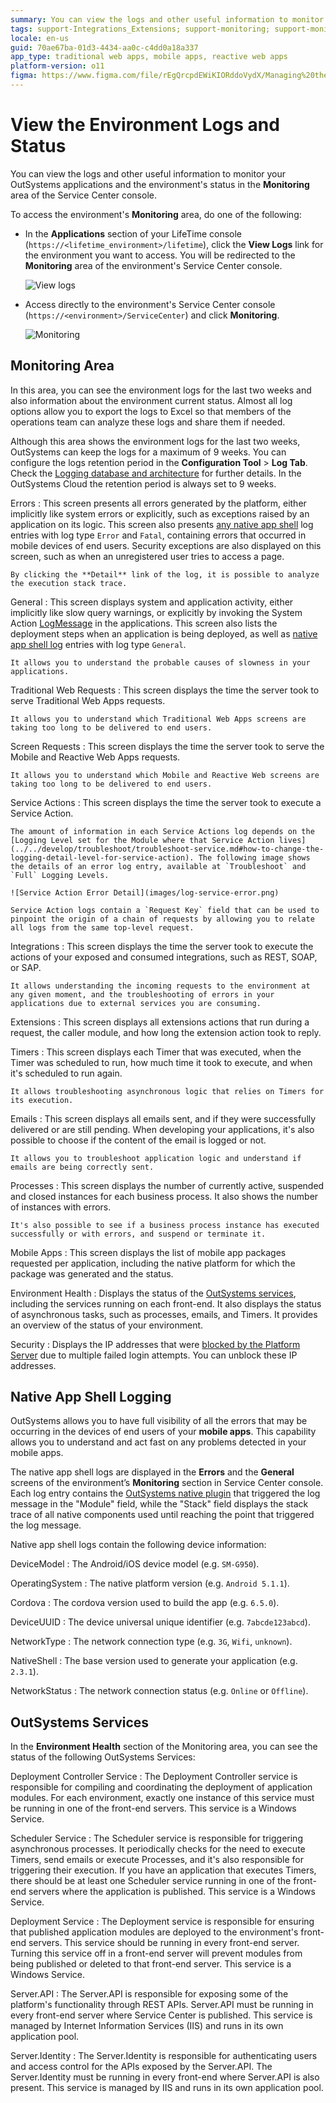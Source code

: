 ```yaml
---
summary: You can view the logs and other useful information to monitor your OutSystems applications and the environment's status in the Monitoring area of the Service Center console.
tags: support-Integrations_Extensions; support-monitoring; support-monitoring-overview
locale: en-us
guid: 70ae67ba-01d3-4434-aa0c-c4dd0a18a337
app_type: traditional web apps, mobile apps, reactive web apps
platform-version: o11
figma: https://www.figma.com/file/rEgQrcpdEWiKIORddoVydX/Managing%20the%20Applications%20Lifecycle?node-id=267:116
---
```


# View the Environment Logs and Status

You can view the logs and other useful information to monitor your OutSystems applications and the environment's status in the **Monitoring** area of the Service Center console.

To access the environment's **Monitoring** area, do one of the following:

* In the **Applications** section of your LifeTime console (`https://<lifetime_environment>/lifetime`), click the **View Logs** link for the environment you want to access. You will be redirected to the **Monitoring** area of the environment's Service Center console.

    ![View logs](images/monitoring-an-environment-1.png?width=500)

* Access directly to the environment's Service Center console (`https://<environment>/ServiceCenter`) and click **Monitoring**.

    ![Monitoring](images/monitoring-an-environment-2.png?width=800)

## Monitoring Area

In this area, you can see the environment logs for the last two weeks and also information about the environment current status. Almost all log options allow you to export the logs to Excel so that members of the operations team can analyze these logs and share them if needed.

Although this area shows the environment logs for the last two weeks, OutSystems can keep the logs for a maximum of 9 weeks. You can configure the logs retention period in the **Configuration Tool** > **Log Tab**. Check the [Logging database and architecture](logging/intro.md) for further details. In the OutSystems Cloud the retention period is always set to 9 weeks.

Errors
:   This screen presents all errors generated by the platform, either implicitly like system errors or explicitly, such as exceptions raised by an application on its logic. This screen also presents [any native app shell](#native-app-shell-logging) log entries with log type `Error` and `Fatal`, containing errors that occurred in mobile devices of end users. Security exceptions are also displayed on this screen, such as when an unregistered user tries to access a page.

    By clicking the **Detail** link of the log, it is possible to analyze the execution stack trace.

General
:   This screen displays system and application activity, either implicitly like slow query warnings, or explicitly by invoking the System Action [LogMessage](../../ref/apis/auto/system-actions.final.md#LogMessage) in the applications. This screen also lists the deployment steps when an application is being deployed, as well as [native app shell log](#native-app-shell-logging) entries with log type `General`.

    It allows you to understand the probable causes of slowness in your applications.

Traditional Web Requests
:   This screen displays the time the server took to serve Traditional Web Apps requests.

    It allows you to understand which Traditional Web Apps screens are taking too long to be delivered to end users.

Screen Requests
:   This screen displays the time the server took to serve the Mobile and Reactive Web Apps requests.

    It allows you to understand which Mobile and Reactive Web screens are taking too long to be delivered to end users.

<a id="service-actions-logs">Service Actions</a>
:   This screen displays the time the server took to execute a Service Action.

    The amount of information in each Service Actions log depends on the [Logging Level set for the Module where that Service Action lives](../../develop/troubleshoot/troubleshoot-service.md#how-to-change-the-logging-detail-level-for-service-action). The following image shows the details of an error log entry, available at `Troubleshoot` and `Full` Logging Levels.

    ![Service Action Error Detail](images/log-service-error.png)

    Service Action logs contain a `Request Key` field that can be used to pinpoint the origin of a chain of requests by allowing you to relate all logs from the same top-level request.

Integrations
:   This screen displays the time the server took to execute the actions of your exposed and consumed integrations, such as REST, SOAP, or SAP.

    It allows understanding the incoming requests to the environment at any given moment, and the troubleshooting of errors in your applications due to external services you are consuming. 

Extensions
:   This screen displays all extensions actions that run during a request, the caller module, and how long the extension action took to reply.

Timers
:   This screen displays each Timer that was executed, when the Timer was scheduled to run, how much time it took to execute, and when it's scheduled to run again.

    It allows troubleshooting asynchronous logic that relies on Timers for its execution.

Emails
:   This screen displays all emails sent, and if they were successfully delivered or are still pending. When developing your applications, it's also possible to choose if the content of the email is logged or not.

    It allows you to troubleshoot application logic and understand if emails are being correctly sent.

Processes
:   This screen displays the number of currently active, suspended and closed instances for each business process. It also shows the number of instances with errors.

    It's also possible to see if a business process instance has executed successfully or with errors, and suspend or terminate it.

Mobile Apps
:   This screen displays the list of mobile app packages requested per application, including the native platform for which the package was generated and the status.


Environment Health
:   Displays the status of the [OutSystems services](#outsystems-services), including the services running on each front-end. It also displays the status of asynchronous tasks, such as processes, emails, and Timers. It provides an overview of the status of your environment.


Security
:   Displays the IP addresses that were [blocked by the Platform Server](../secure-the-applications/protection-against-brute-force-attacks.md) due to multiple failed login attempts. You can unblock these IP addresses.

## Native App Shell Logging

OutSystems allows you to have full visibility of all the errors that may be occurring in the devices of end users of your **mobile apps**. This capability allows you to understand and act fast on any problems detected in your mobile apps.

The native app shell logs are displayed in the **Errors** and the **General** screens of the environment’s **Monitoring** section in Service Center console. Each log entry contains the [OutSystems native plugin](../../extensibility-and-integration/mobile-plugins/intro.md) that triggered the log message in the "Module" field, while the "Stack" field displays the stack trace of all native components used until reaching the point that triggered the log message.

Native app shell logs contain the following device information:

DeviceModel
:   The Android/iOS device model (e.g. `SM-G950`).

OperatingSystem
:   The native platform version (e.g. `Android 5.1.1`).

Cordova
:   The cordova version used to build the app (e.g. `6.5.0`).

DeviceUUID
:   The device universal unique identifier (e.g. `7abcde123abcd`).

NetworkType
:   The network connection type (e.g. `3G`, `Wifi`, `unknown`).

NativeShell
:   The base version used to generate your application (e.g. `2.3.1`).

NetworkStatus
:   The network connection status (e.g. `Online` or `Offline`).

## OutSystems Services

In the **Environment Health** section of the Monitoring area, you can see the status of the following OutSystems Services:

Deployment Controller Service
:   The Deployment Controller service is responsible for compiling and coordinating the deployment of application modules. For each environment, exactly one instance of this service must be running in one of the front-end servers. This service is a Windows Service.

Scheduler Service
:   The Scheduler service is responsible for triggering asynchronous processes. It periodically checks for the need to execute Timers, send emails or execute Processes, and it's also responsible for triggering their execution. If you have an application that executes Timers, there should be at least one Scheduler service running in one of the front-end servers where the application is published. This service is a Windows Service.

Deployment Service
:   The Deployment service is responsible for ensuring that published application modules are deployed to the environment's front-end servers. This service should be running in every front-end server. Turning this service off in a front-end server will prevent modules from being published or deleted to that front-end server. This service is a Windows Service.

Server.API
:   The Server.API is responsible for exposing some of the platform's functionality through REST APIs. Server.API must be running in every front-end server where Service Center is published. This service is managed by Internet Information Services (IIS) and runs in its own application pool.

Server.Identity
:   The Server.Identity is responsible for authenticating users and access control for the APIs exposed by the Server.API. The Server.Identity must be running in every front-end where Server.API is also present. This service is managed by IIS and runs in its own application pool.
